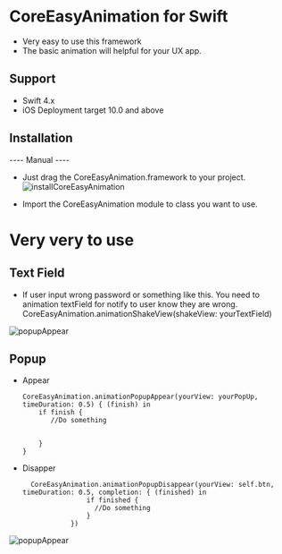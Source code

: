 # CoreEasyAnimation for Swift
- Very easy to use this framework
- The basic animation will helpful for your UX app.

## Support
  - Swift 4.x
  - iOS Deployment target 10.0 and above
  
## Installation
---- Manual ----
- Just drag the CoreEasyAnimation.framework to your project.
![installCoreEasyAnimation](https://user-images.githubusercontent.com/20751724/57520002-d631be80-7346-11e9-9b09-689c584d8755.gif)

- Import the CoreEasyAnimation module to class you want to use.

# Very very to use 
## Text Field
  - If user input wrong password or something like this. You need to animation textField for notify to user know they are wrong.
             CoreEasyAnimation.animationShakeView(shakeView: yourTextField)
             
![popupAppear](https://user-images.githubusercontent.com/20751724/57521604-f2cff580-734a-11e9-8ba5-9c0fee02356c.gif)
## Popup
  - Appear

        CoreEasyAnimation.animationPopupAppear(yourView: yourPopUp, timeDuration: 0.5) { (finish) in
            if finish {
               //Do something
            
               
            }
        }
  - Disapper
  
          CoreEasyAnimation.animationPopupDisappear(yourView: self.btn, timeDuration: 0.5, completion: { (finished) in
                        if finished {
                          //Do something
                        }
                    })
        
 
 ![popupAppear](https://user-images.githubusercontent.com/20751724/57521604-f2cff580-734a-11e9-8ba5-9c0fee02356c.gif)
